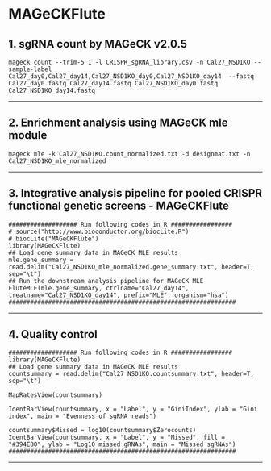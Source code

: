 # MAGeCKFlute

## 1. sgRNA count by MAGeCK v2.0.5
    mageck count --trim-5 1 -l CRISPR_sgRNA_library.csv -n Cal27_NSD1KO --sample-label Cal27_day0,Cal27_day14,Cal27_NSD1KO_day0,Cal27_NSD1KO_day14  --fastq Cal27_day0.fastq Cal27_day14.fastq Cal27_NSD1KO_day0.fastq Cal27_NSD1KO_day14.fastq
----------------------------------------
## 2. Enrichment analysis using MAGeCK mle module
    mageck mle -k Cal27_NSD1KO.count_normalized.txt -d designmat.txt -n Cal27_NSD1KO_mle_normalized  
----------------------------------------
## 3. Integrative analysis pipeline for pooled CRISPR functional genetic screens - MAGeCKFlute
    ################### Run following codes in R #################
    # source("http://www.bioconductor.org/biocLite.R")
    # biocLite("MAGeCKFlute")
    library(MAGeCKFlute)
    ## Load gene summary data in MAGeCK MLE results
    mle.gene_summary = read.delim("Cal27_NSD1KO_mle_normalized.gene_summary.txt", header=T, sep="\t")
    ## Run the downstream analysis pipeline for MAGeCK MLE
    FluteMLE(mle.gene_summary, ctrlname="Cal27_day14", treatname="Cal27_NSD1KO_day14", prefix="MLE", organism="hsa")
    ###############################################################
----------------------------------------
## 4. Quality control
    ################### Run following codes in R #################
    library(MAGeCKFlute)
    ## Load gene summary data in MAGeCK MLE results
    countsummary = read.delim("Cal27_NSD1KO.countsummary.txt", header=T, sep="\t")

    MapRatesView(countsummary)

    IdentBarView(countsummary, x = "Label", y = "GiniIndex", ylab = "Gini index", main = "Evenness of sgRNA reads")

    countsummary$Missed = log10(countsummary$Zerocounts)
    IdentBarView(countsummary, x = "Label", y = "Missed", fill = "#394E80", ylab = "Log10 missed gRNAs", main = "Missed sgRNAs")
    ###############################################################
----------------------------------------
